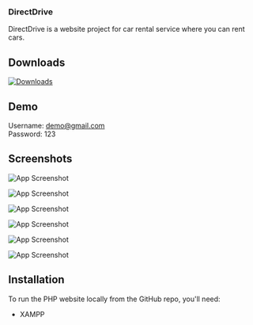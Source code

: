 ### DirectDrive

DirectDrive is a website project for car rental service where you can rent cars.


## Downloads

[![Downloads](https://img.shields.io/github/downloads/vinay-jaiswar/directdrive/directdrive/total.svg)](https://github.com/vinay-jaiswar/directdrive/archive/refs/tags/v1.0.zip)


## Demo

Username: demo@gmail.com  
Password: 123


## Screenshots

![App Screenshot](https://i.ibb.co/wNG8GQ3/HOME-PAGE.png)

![App Screenshot](https://i.ibb.co/Tvqtdm5/LOGIN-PAGE.png)

![App Screenshot](https://i.ibb.co/hXXxt0X/BOOKING-HISTORY-PAGE-1.png)

![App Screenshot](https://i.ibb.co/5j5WWSr/CONTACT-US-PAGE.png)

![App Screenshot](https://i.ibb.co/C0F0GgC/PRIVACY-POLICY.png)

![App Screenshot](https://i.ibb.co/sws3vC6/ADMIN-DASHBOARD-PAGE.png)

## Installation

To run the PHP website locally from the GitHub repo, you'll need:

- XAMPP
